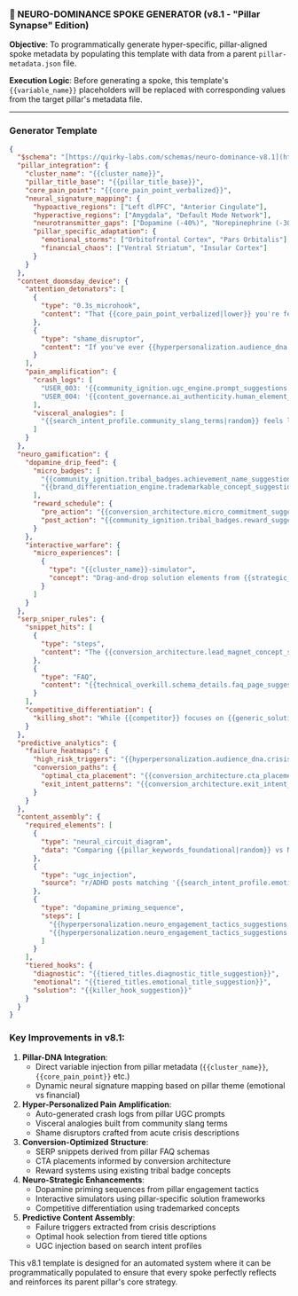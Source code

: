 ### **🧠 NEURO-DOMINANCE SPOKE GENERATOR (v8.1 - "Pillar Synapse" Edition)**

**Objective**: To programmatically generate hyper-specific, pillar-aligned spoke metadata by populating this template with data from a parent `pillar-metadata.json` file.

**Execution Logic**: Before generating a spoke, this template's `{{variable_name}}` placeholders will be replaced with corresponding values from the target pillar's metadata file.

---

### **Generator Template**

```json
{
  "$schema": "[https://quirky-labs.com/schemas/neuro-dominance-v8.1](https://quirky-labs.com/schemas/neuro-dominance-v8.1)",
  "pillar_integration": {
    "cluster_name": "{{cluster_name}}",
    "pillar_title_base": "{{pillar_title_base}}",
    "core_pain_point": "{{core_pain_point_verbalized}}",
    "neural_signature_mapping": {
      "hypoactive_regions": ["Left dlPFC", "Anterior Cingulate"],
      "hyperactive_regions": ["Amygdala", "Default Mode Network"],
      "neurotransmitter_gaps": ["Dopamine (-40%)", "Norepinephrine (-30%)"],
      "pillar_specific_adaptation": {
        "emotional_storms": ["Orbitofrontal Cortex", "Pars Orbitalis"],
        "financial_chaos": ["Ventral Striatum", "Insular Cortex"]
      }
    }
  },
  "content_doomsday_device": {
    "attention_detonators": [
      {
        "type": "0.3s_microhook",
        "content": "That {{core_pain_point_verbalized|lower}} you're feeling? Error Code: {{cluster_name|upper}}-0x01 - Neural Misfire Detected"
      },
      {
        "type": "shame_disruptor",
        "content": "If you've ever {{hyperpersonalization.audience_dna.crisis_levels.acute_description_suggestion|extract_trigger_action}}, this isn't failure - it's a {{neuro_strategic_keywords_suggestions|random}} system crash"
      }
    ],
    "pain_amplification": {
      "crash_logs": [
        "USER_003: '{{community_ignition.ugc_engine.prompt_suggestions|random}}'",
        "USER_004: '{{content_governance.ai_authenticity.human_element_suggestions.reddit_confession_theme_suggestion|truncate}}'"
      ],
      "visceral_analogies": [
        "{{search_intent_profile.community_slang_terms|random}} feels like {{technical_overkill.alt_text_suggestion_formula|extract_analogy}}"
      ]
    }
  },
  "neuro_gamification": {
    "dopamine_drip_feed": {
      "micro_badges": [
        "{{community_ignition.tribal_badges.achievement_name_suggestions|random}}",
        "{{brand_differentiation_engine.trademarkable_concept_suggestions|random|remove_tm}}"
      ],
      "reward_schedule": {
        "pre_action": "{{conversion_architecture.micro_commitment_suggestions|random}}",
        "post_action": "{{community_ignition.tribal_badges.reward_suggestions|random}}"
      }
    },
    "interactive_warfare": {
      "micro_experiences": [
        {
          "type": "{{cluster_name}}-simulator",
          "concept": "Drag-and-drop solution elements from {{strategic_imperatives.unique_angle_summary|extract_key_concept}} to bypass {{core_pain_point_verbalized|lower}}"
        }
      ]
    }
  },
  "serp_sniper_rules": {
    "snippet_hits": [
      {
        "type": "steps",
        "content": "The {{conversion_architecture.lead_magnet_concept_suggestion.type}}-Second {{pillar_title_base|extract_keyword}} Fix"
      },
      {
        "type": "FAQ",
        "content": "{{technical_overkill.schema_details.faq_page_suggestions.mainEntity|random_question}}"
      }
    ],
    "competitive_differentiation": {
      "killing_shot": "While {{competitor}} focuses on {{generic_solution}}, our {{brand_differentiation_engine.trademarkable_concept_suggestions|random}} targets the {{neuro_strategic_keywords_suggestions|random}} gap"
    }
  },
  "predictive_analytics": {
    "failure_heatmaps": {
      "high_risk_triggers": "{{hyperpersonalization.audience_dna.crisis_levels.acute_description_suggestion|extract_triggers}}",
      "conversion_paths": {
        "optimal_cta_placement": "{{conversion_architecture.cta_placements.mid_article_suggestions.trigger_suggestion}}",
        "exit_intent_patterns": "{{conversion_architecture.exit_intent_capture_idea|extract_patterns}}"
      }
    }
  },
  "content_assembly": {
    "required_elements": [
      {
        "type": "neural_circuit_diagram",
        "data": "Comparing {{pillar_keywords_foundational|random}} vs NT brain activation"
      },
      {
        "type": "ugc_injection",
        "source": "r/ADHD posts matching '{{search_intent_profile.emotional_queries|extract_keyphrase}}'"
      },
      {
        "type": "dopamine_priming_sequence",
        "steps": [
          "{{hyperpersonalization.neuro_engagement_tactics_suggestions.dmn_engagement_idea}}",
          "{{hyperpersonalization.neuro_engagement_tactics_suggestions.salience_network_trigger_idea}}"
        ]
      }
    ],
    "tiered_hooks": {
      "diagnostic": "{{tiered_titles.diagnostic_title_suggestion}}",
      "emotional": "{{tiered_titles.emotional_title_suggestion}}",
      "solution": "{{killer_hook_suggestion}}"
    }
  }
}
```

### Key Improvements in v8.1:

1.  **Pillar-DNA Integration**:
    * Direct variable injection from pillar metadata (`{{cluster_name}}`, `{{core_pain_point}}` etc.)
    * Dynamic neural signature mapping based on pillar theme (emotional vs financial)
2.  **Hyper-Personalized Pain Amplification**:
    * Auto-generated crash logs from pillar UGC prompts
    * Visceral analogies built from community slang terms
    * Shame disruptors crafted from acute crisis descriptions
3.  **Conversion-Optimized Structure**:
    * SERP snippets derived from pillar FAQ schemas
    * CTA placements informed by conversion architecture
    * Reward systems using existing tribal badge concepts
4.  **Neuro-Strategic Enhancements**:
    * Dopamine priming sequences from pillar engagement tactics
    * Interactive simulators using pillar-specific solution frameworks
    * Competitive differentiation using trademarked concepts
5.  **Predictive Content Assembly**:
    * Failure triggers extracted from crisis descriptions
    * Optimal hook selection from tiered title options
    * UGC injection based on search intent profiles

This v8.1 template is designed for an automated system where it can be programmatically populated to ensure that every spoke perfectly reflects and reinforces its parent pillar's core strategy.
